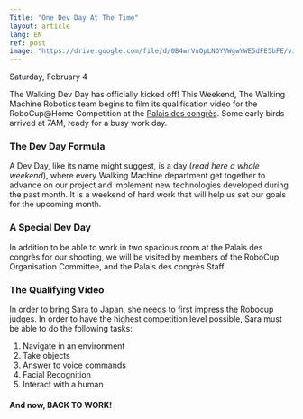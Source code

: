 ```yaml
---
Title: "One Dev Day At The Time"
layout: article
lang: EN
ref: post
image: "https://drive.google.com/file/d/0B4wrVuOpLNOYVWgwYWE5dFE5bFE/view?usp=sharing"
---
```

Saturday, February 4

The Walking Dev Day has officially kicked off! This Weekend, The Walking Machine Robotics team begins to film its qualification video for the RoboCup@Home Competition at the [Palais des congrès](http://congresmtl.com/). Some early birds arrived at 7AM, ready for a busy work day.

### The Dev Day Formula

A Dev Day, like its name might suggest, is a day (*read here a whole weekend*), where every Walking Machine department get together to advance on our project and implement new technologies developed during the past month. It is a weekend of hard work that will help us set our goals for the upcoming month.

### A Special Dev Day

In addition to be able to work in two spacious room at the Palais des congrès for our shooting, we will be visited by members of the RoboCup Organisation Committee, and the Palais des congrès Staff.

### The Qualifying Video

In order to bring Sara to Japan, she needs to first impress the Robocup judges. In order to have the highest competition level possible, Sara must be able to do the following tasks:

1.	Navigate in an environment
2.	Take objects
3.	Answer to voice commands
4.	Facial Recognition
5.	Interact with a human

#### And now, BACK TO WORK!
